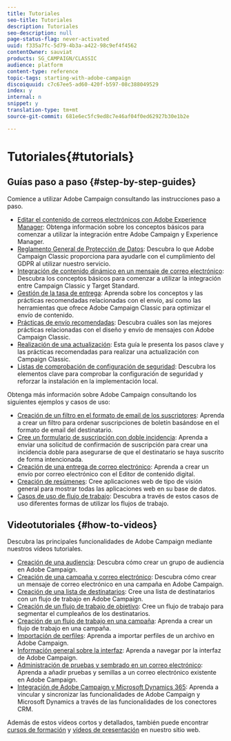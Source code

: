 ```yaml
---
title: Tutoriales
seo-title: Tutoriales
description: Tutoriales
seo-description: null
page-status-flag: never-activated
uuid: f335a7fc-5d79-4b3a-a422-98c9ef4f4562
contentOwner: sauviat
products: SG_CAMPAIGN/CLASSIC
audience: platform
content-type: reference
topic-tags: starting-with-adobe-campaign
discoiquuid: c7c67ee5-ad60-420f-b597-08c388049529
index: y
internal: n
snippet: y
translation-type: tm+mt
source-git-commit: 681e6ec5fc9ed8c7e46af04f0ed62927b30e1b2e

---
```



# Tutoriales{#tutorials}

## Guías paso a paso {#step-by-step-guides}

Comience a utilizar Adobe Campaign consultando las instrucciones paso a paso.

* [Editar el contenido de correos electrónicos con Adobe Experience Manager](https://docs.campaign.adobe.com/doc/AC/getting_started/EN/aem.html): Obtenga información sobre los conceptos básicos para comenzar a utilizar la integración entre Adobe Campaign y Experience Manager.
* [Reglamento General de Protección de Datos](https://docs.campaign.adobe.com/doc/AC/getting_started/EN/ACC_GDPR.html): Descubra lo que Adobe Campaign Classic proporciona para ayudarle con el cumplimiento del GDPR al utilizar nuestro servicio.
* [Integración de contenido dinámico en un mensaje de correo electrónico](https://docs.campaign.adobe.com/doc/AC/getting_started/EN/target.html): Descubra los conceptos básicos para comenzar a utilizar la integración entre Campaign Classic y Target Standard.
* [Gestión de la tasa de entrega](https://docs.campaign.adobe.com/doc/AC/getting_started/EN/deliverability.html): Aprenda sobre los conceptos y las prácticas recomendadas relacionadas con el envío, así como las herramientas que ofrece Adobe Campaign Classic para optimizar el envío de contenido.
* [Prácticas de envío recomendadas](https://docs.campaign.adobe.com/doc/AC/getting_started/EN/deliveryBestPractices.html): Descubra cuáles son las mejores prácticas relacionadas con el diseño y envío de mensajes con Adobe Campaign Classic.
* [Realización de una actualización](https://docs.campaign.adobe.com/doc/AC/getting_started/EN/buildUpgrade.html): Esta guía le presenta los pasos clave y las prácticas recomendadas para realizar una actualización con Campaign Classic.
* [Listas de comprobación de configuración de seguridad](https://docs.campaign.adobe.com/doc/AC/getting_started/EN/security.html): Descubra los elementos clave para comprobar la configuración de seguridad y reforzar la instalación en la implementación local.

Obtenga más información sobre Adobe Campaign consultando los siguientes ejemplos y casos de uso:

* [Creación de un filtro en el formato de email de los suscriptores](../../platform/using/use-case.md#creating-a-filter-on-the-email-format-of-subscribers): Aprenda a crear un filtro para ordenar suscripciones de boletín basándose en el formato de email del destinatario.
* [Cree un formulario de suscripción con doble incidencia](../../web/using/use-cases--web-forms.md#create-a-subscription--form-with-double-opt-in): Aprenda a enviar una solicitud de confirmación de suscripción para crear una incidencia doble para asegurarse de que el destinatario se haya suscrito de forma intencionada.
* [Creación de una entrega de correo electrónico](../../web/using/use-case--creating-an-email-delivery.md): Aprenda a crear un envío por correo electrónico con el Editor de contenido digital.
* [Creación de resúmenes](../../web/using/use-cases--creating-overviews.md): Cree aplicaciones web de tipo de visión general para mostrar todas las aplicaciones web en su base de datos.
* [Casos de uso de flujo de trabajo](../../workflow/using/using-the-local-approval-activity.md): Descubra a través de estos casos de uso diferentes formas de utilizar los flujos de trabajo.

## Videotutoriales {#how-to-videos}

Descubra las principales funcionalidades de Adobe Campaign mediante nuestros vídeos tutoriales.

* [Creación de una audiencia](https://docs.adobe.com/content/help/en/campaign-learn/campaign-classic-tutorials/getting-started/creating-a-list-of-recipients.html): Descubra cómo crear un grupo de audiencia en Adobe Campaign.
* [Creación de una campaña y correo electrónico](https://docs.adobe.com/content/help/en/campaign-learn/campaign-classic-tutorials/getting-started/creating-a-campaign-and-an-email.html): Descubra cómo crear un mensaje de correo electrónico en una campaña en Adobe Campaign.
* [Creación de una lista de destinatarios](https://docs.adobe.com/content/help/en/campaign-learn/campaign-classic-tutorials/getting-started/creating-a-list-of-recipients.html): Cree una lista de destinatarios con un flujo de trabajo en Adobe Campaign.
* [Creación de un flujo de trabajo de objetivo](https://docs.adobe.com/content/help/en/campaign-learn/campaign-classic-tutorials/getting-started/creating-a-targeting-workflow.html): Cree un flujo de trabajo para segmentar el cumpleaños de los destinatarios.
* [Creación de un flujo de trabajo en una campaña](https://docs.adobe.com/content/help/en/campaign-learn/campaign-classic-tutorials/getting-started/creating-a-workflow.html): Aprenda a crear un flujo de trabajo en una campaña.
* [Importación de perfiles](https://docs.adobe.com/content/help/en/campaign-learn/campaign-classic-tutorials/getting-started/importing-profiles.html): Aprenda a importar perfiles de un archivo en Adobe Campaign.
* [Información general sobre la interfaz](https://docs.adobe.com/content/help/en/campaign-learn/campaign-classic-tutorials/getting-started/interface-overview.html): Aprenda a navegar por la interfaz de Adobe Campaign.
* [Administración de pruebas y sembrado en un correo electrónico](https://docs.adobe.com/content/help/en/campaign-learn/campaign-classic-tutorials/getting-started/managing-seed-and-proofs.html): Aprenda a añadir pruebas y semillas a un correo electrónico existente en Adobe Campaign.
* [Integración de Adobe Campaign y Microsoft Dynamics 365](https://docs.adobe.com/content/help/en/campaign-learn/campaign-classic-tutorials/integrating/dynamics365-integration.html): Aprenda a vincular y sincronizar las funcionalidades de Adobe Campaign y Microsoft Dynamics a través de las funcionalidades de los conectores CRM.

Además de estos vídeos cortos y detallados, también puede encontrar [cursos de formación](https://training.adobe.com/training/courses.html) y [vídeos de presentación](https://www.adobe.com/training/video.html) en nuestro sitio web.
